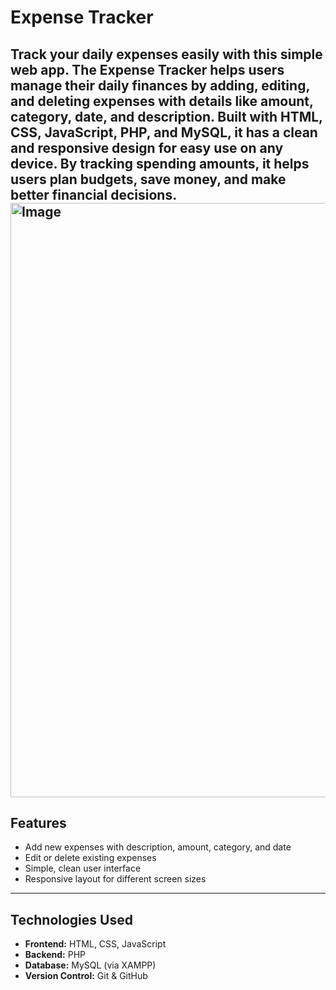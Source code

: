 # Expense Tracker

Track your daily expenses easily with this simple web app.
The Expense Tracker helps users manage their daily finances by adding, editing, and deleting expenses with details like amount, category, date, and description. Built with HTML, CSS, JavaScript, PHP, and MySQL, it has a clean and responsive design for easy use on any device. By tracking spending amounts, it helps users plan budgets, save money, and make better financial decisions.
<img width="1903" height="951" alt="Image" src="https://github.com/user-attachments/assets/50cecff0-75e7-4d2f-88bf-26bc3d4502e6" />
---

## Features
- Add new expenses with description, amount, category, and date
- Edit or delete existing expenses
- Simple, clean user interface
- Responsive layout for different screen sizes

---

## Technologies Used
- **Frontend:** HTML, CSS, JavaScript
- **Backend:** PHP
- **Database:** MySQL (via XAMPP)
- **Version Control:** Git & GitHub
